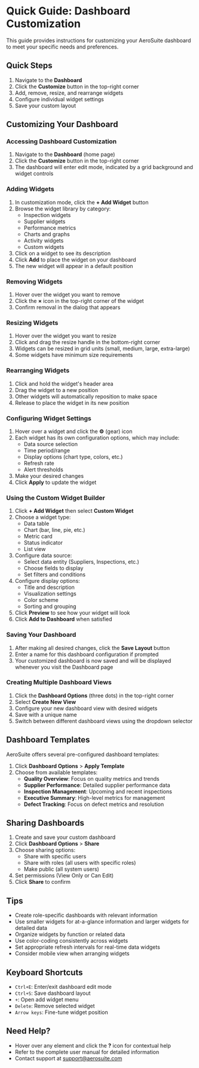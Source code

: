 # Quick Guide: Dashboard Customization

This guide provides instructions for customizing your AeroSuite dashboard to meet your specific needs and preferences.

## Quick Steps

1. Navigate to the **Dashboard**
2. Click the **Customize** button in the top-right corner
3. Add, remove, resize, and rearrange widgets
4. Configure individual widget settings
5. Save your custom layout

## Customizing Your Dashboard

### Accessing Dashboard Customization

1. Navigate to the **Dashboard** (home page)
2. Click the **Customize** button in the top-right corner
3. The dashboard will enter edit mode, indicated by a grid background and widget controls

### Adding Widgets

1. In customization mode, click the **+ Add Widget** button
2. Browse the widget library by category:
   - Inspection widgets
   - Supplier widgets
   - Performance metrics
   - Charts and graphs
   - Activity widgets
   - Custom widgets
3. Click on a widget to see its description
4. Click **Add** to place the widget on your dashboard
5. The new widget will appear in a default position

### Removing Widgets

1. Hover over the widget you want to remove
2. Click the **×** icon in the top-right corner of the widget
3. Confirm removal in the dialog that appears

### Resizing Widgets

1. Hover over the widget you want to resize
2. Click and drag the resize handle in the bottom-right corner
3. Widgets can be resized in grid units (small, medium, large, extra-large)
4. Some widgets have minimum size requirements

### Rearranging Widgets

1. Click and hold the widget's header area
2. Drag the widget to a new position
3. Other widgets will automatically reposition to make space
4. Release to place the widget in its new position

### Configuring Widget Settings

1. Hover over a widget and click the **⚙️** (gear) icon
2. Each widget has its own configuration options, which may include:
   - Data source selection
   - Time period/range
   - Display options (chart type, colors, etc.)
   - Refresh rate
   - Alert thresholds
3. Make your desired changes
4. Click **Apply** to update the widget

### Using the Custom Widget Builder

1. Click **+ Add Widget** then select **Custom Widget**
2. Choose a widget type:
   - Data table
   - Chart (bar, line, pie, etc.)
   - Metric card
   - Status indicator
   - List view
3. Configure data source:
   - Select data entity (Suppliers, Inspections, etc.)
   - Choose fields to display
   - Set filters and conditions
4. Configure display options:
   - Title and description
   - Visualization settings
   - Color scheme
   - Sorting and grouping
5. Click **Preview** to see how your widget will look
6. Click **Add to Dashboard** when satisfied

### Saving Your Dashboard

1. After making all desired changes, click the **Save Layout** button
2. Enter a name for this dashboard configuration if prompted
3. Your customized dashboard is now saved and will be displayed whenever you visit the Dashboard page

### Creating Multiple Dashboard Views

1. Click the **Dashboard Options** (three dots) in the top-right corner
2. Select **Create New View**
3. Configure your new dashboard view with desired widgets
4. Save with a unique name
5. Switch between different dashboard views using the dropdown selector

## Dashboard Templates

AeroSuite offers several pre-configured dashboard templates:

1. Click **Dashboard Options** > **Apply Template**
2. Choose from available templates:
   - **Quality Overview**: Focus on quality metrics and trends
   - **Supplier Performance**: Detailed supplier performance data
   - **Inspection Management**: Upcoming and recent inspections
   - **Executive Summary**: High-level metrics for management
   - **Defect Tracking**: Focus on defect metrics and resolution

## Sharing Dashboards

1. Create and save your custom dashboard
2. Click **Dashboard Options** > **Share**
3. Choose sharing options:
   - Share with specific users
   - Share with roles (all users with specific roles)
   - Make public (all system users)
4. Set permissions (View Only or Can Edit)
5. Click **Share** to confirm

## Tips

- Create role-specific dashboards with relevant information
- Use smaller widgets for at-a-glance information and larger widgets for detailed data
- Organize widgets by function or related data
- Use color-coding consistently across widgets
- Set appropriate refresh intervals for real-time data widgets
- Consider mobile view when arranging widgets

## Keyboard Shortcuts

- `Ctrl+E`: Enter/exit dashboard edit mode
- `Ctrl+S`: Save dashboard layout
- `+`: Open add widget menu
- `Delete`: Remove selected widget
- `Arrow keys`: Fine-tune widget position

## Need Help?

- Hover over any element and click the **?** icon for contextual help
- Refer to the complete user manual for detailed information
- Contact support at support@aerosuite.com 

